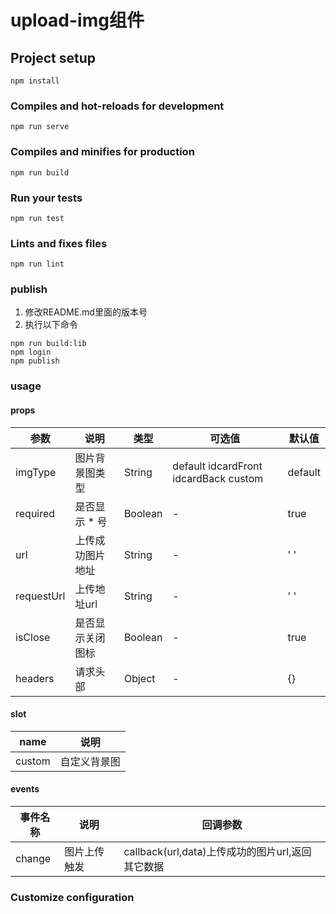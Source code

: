 # upload-img组件

## Project setup
```
npm install
```

### Compiles and hot-reloads for development
```
npm run serve
```

### Compiles and minifies for production
```
npm run build
```

### Run your tests
```
npm run test
```

### Lints and fixes files
```
npm run lint
```

### publish
1. 修改README.md里面的版本号
2. 执行以下命令
```
npm run build:lib
npm login
npm publish
```

### usage

#### props
参数     | 说明       |  类型    | 可选值         |  默认值
-|-|-|-|-
imgType  | 图片背景图类型       | String  | default idcardFront idcardBack custom    | default |
required | 是否显示 * 号        | Boolean | -                                | true |
url      | 上传成功图片地址     | String  | -                                | ' ' |
requestUrl | 上传地址url        | String  | -                                | ' ' |
isClose | 是否显示关闭图标      | Boolean | -                                | true |
headers | 请求头部      | Object | -                                | {} |

#### slot
name     | 说明  
-|-
custom      | 自定义背景图   

#### events
事件名称     | 说明          |  回调参数
-|-|-
change      | 图片上传触发   | callback(url,data)上传成功的图片url,返回其它数据

### Customize configuration

